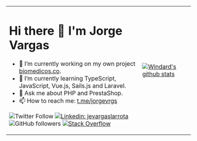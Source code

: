 <table>
  <tr>
    <td>
      <p float="left">

# Hi there 👋 I'm Jorge Vargas
- 🔭  I’m currently working on my own project [biomedicos.co](biomedicos.co).
- 🌱  I’m currently learning TypeScript, JavaScript, Vue.js, Sails.js and Laravel.
- 💬  Ask me about PHP and PrestaShop.
- 📫  How to reach me: [t.me/jorgevrgs](t.me/jorgevrgs)

![Twitter Follow](https://img.shields.io/twitter/follow/jorgevrgs1?label=Follow)
[![Linkedin: jevargaslarrota](https://img.shields.io/badge/-jevargaslarrota-blue?style=flat-square&logo=Linkedin&logoColor=white&link=https://www.linkedin.com/in/jevargaslarrota/)](https://www.linkedin.com/in/jevargaslarrota/)
![GitHub followers](https://img.shields.io/github/followers/jorgevrgs?label=Follow&style=social)
[![Stack Overflow](https://img.shields.io/badge/-Stack%20Overflow-222222?style=flat-square&logo=stack-overflow&&link=https://stackoverflow.com/users/6222600/jorge-vargas)](https://stackoverflow.com/users/6222600/jorge-vargas)
      </p>
    </td>
    <td>
[![Windard's github stats](https://github-readme-stats.vercel.app/api?username=jorgevrgs&show_icons=true)](https://github.com/jorgevrgs)
    </td>
  </tr>
</table>
